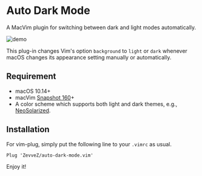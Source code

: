 # Auto Dark Mode
A MacVim plugin for switching between dark and light modes automatically.

![demo](https://user-images.githubusercontent.com/4060046/70378208-bc288080-1915-11ea-87ff-2bbf0b4e67f3.gif)

This plug-in changes Vim's option `background` to `light` or `dark` whenever macOS changes its appearance setting
manually or automatically.

## Requirement

* macOS 10.14+
* macVim [Snapshot 160](https://github.com/macvim-dev/macvim/releases/tag/snapshot-160)+
* A color scheme which supports both light and dark themes, e.g., [NeoSolarized](https://github.com/icymind/NeoSolarized).

## Installation

For vim-plug, simply put the following line to your `.vimrc` as usual.
```
Plug 'ZevveZ/auto-dark-mode.vim'
```

Enjoy it!
